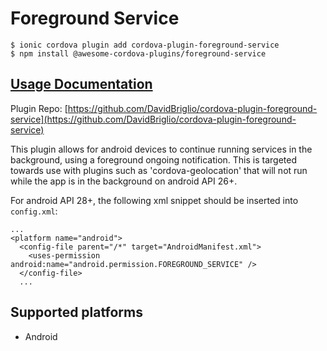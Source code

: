 # Foreground Service

```text
$ ionic cordova plugin add cordova-plugin-foreground-service
$ npm install @awesome-cordova-plugins/foreground-service
```

## [Usage Documentation](https://danielsogl.gitbook.io/awesome-cordova-plugins/plugins/foreground-service/)

Plugin Repo: [https://github.com/DavidBriglio/cordova-plugin-foreground-service](https://github.com/DavidBriglio/cordova-plugin-foreground-service)

This plugin allows for android devices to continue running services in the background, using a foreground ongoing notification. This is targeted towards use with plugins such as 'cordova-geolocation' that will not run while the app is in the background on android API 26+.

For android API 28+, the following xml snippet should be inserted into `config.xml`:

```text
...
<platform name="android">
  <config-file parent="/*" target="AndroidManifest.xml">
    <uses-permission android:name="android.permission.FOREGROUND_SERVICE" />
  </config-file>
  ...
```

## Supported platforms

* Android

